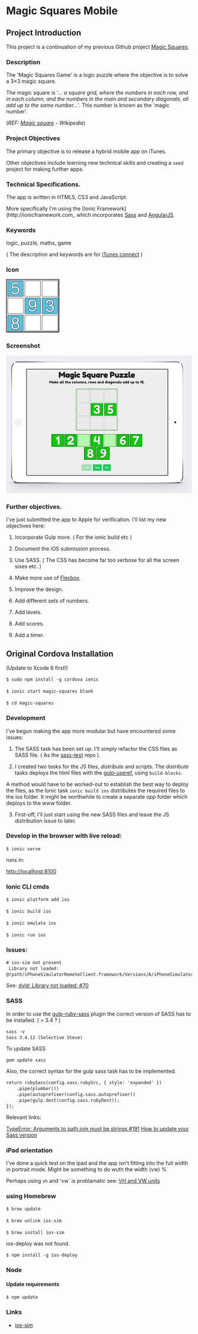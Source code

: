 # Magic Squares Mobile

## Project Introduction

This project is a continuation of my previous Github project [Magic Squares](https://github.com/russellf9/magic-squares).

### Description

The 'Magic Squares Game' is a logic puzzle where the objective is to solve a 3×3 magic square.

The magic square is _'... a square grid, where the numbers in each row, and in each column, and the numbers in the main and secondary diagonals, all add up to the same number...'_. This number is known as the 'magic number'. 

(_REF: [Magic square](http://en.wikipedia.org/wiki/Magic_square) - Wikipedia_)

### Project Objectives

The primary objective is to release a hybrid mobile app on iTunes.

Other objectives include learning new technical skills and creating a `seed` project for making further apps.

### Technical Specifications.

The app is written in HTML5, CS3 and JavaScript.

More specifically I'm using the [Ionic Framework](http://ionicframework.com_ which incorporates [Sass](http://sass-lang.com) and [AngularJS](http://angularjs.org/).


### Keywords

logic, puzzle, maths, game

( The description and keywords are for [iTunes connect](itunesconnect.apple.com) )


### Icon

![Icon](/design/Icon-72@2x.jpg?raw=true "Magic Squares Icon")

### Screenshot

![Screenshot](/design/magicSquaresiPad_small.png?raw=true "Magic Squares Mockup")


### Further objectives.

I've just submitted the app to Apple for verification. I'll list my new objectives here:

1. Incorporate Gulp more. ( For the ionic build etc )

2. Document the iOS submission process.

3. Use SASS. ( The CSS has become far too verbose for all the screen sixes etc. )

4. Make more use of [Flexbox](http://www.sketchingwithcss.com/samplechapter/cheatsheet.html).

5. Improve the design.

6. Add different sets of numbers.

7. Add levels.

8. Add scores.

9. Add a timer.


## Original Cordova Installation

(Update to Xcode 6 first!)

```
$ sudo npm install -g cordova ionic

$ ionic start magic-squares blank

$ cd magic-squares

```


### Development

I've begun making the app more modular but have encountered some issues:

1. The SASS task has been set up. I'll simply refactor the CSS files as SASS file. ( As the [sass-test](https://github.com/russellf9/sass-test) repo ).

2. I created two tasks for the JS files, _distribute_ and _scripts_. The _distribute_ tasks deploys the html files with the [gulp-useref](https://www.npmjs.com/package/gulp-useref), using `build-blocks`.

A method would have to be worked-out to establish the best way to deploy the files, as the Ionic task `ionic build ios` distributes the required files to the ios folder. It might be worthwhile to create a separate _app_ folder which deploys to the _www_ folder.

3. First-off, I'll just start using the new SASS files and leave the JS distribution issue to later.


### Develop in the browser with live reload:

```
$ ionic serve
```

runs in:

[http://localhost:8100](http://localhost:8100/#/)



### Ionic CLI cmds

```
$ ionic platform add ios

$ ionic build ios

$ ionic emulate ios

$ ionic run ios

```

### Issues:

```
# ios-sim not present
 Library not loaded: @rpath/iPhoneSimulatorRemoteClient.framework/Versions/A/iPhoneSimulatorRemoteClient
```

See: [dyld: Library not loaded: #70](https://github.com/phonegap/ios-sim/issues/70)


### SASS

In order to use the [gulp-ruby-sass](https://github.com/sindresorhus/gulp-ruby-sass) plugin the correct version of SASS has to be installed. ( > 3.4 ? )

```
sass -v
Sass 3.4.12 (Selective Steve)
```

To update SASS

```
gem update sass
```

Also, the correct syntax for the gulp sass task has to be implemented.

```
return rubySass(config.sass.rubySrc, { style: 'expanded' })
    .pipe(plumber())
    .pipe(autoprefixer(config.sass.autoprefixer))
    .pipe(gulp.dest(config.sass.rubyDest));
});

```

Relevant links:

[TypeError: Arguments to path.join must be strings #191](https://github.com/sindresorhus/gulp-ruby-sass/issues/191)
[How to update your Sass version](http://www.codechewing.com/library/update-sass-version/)

### iPad orientation

I've done a quick test on the ipad and the app isn't fitting into the full width in portrait mode. Might be something to do wuth the width (vw) %

Perhaps using `vh` and 'vw` is problamatic see: [VH and VW units](https://gist.github.com/pburtchaell/e702f441ba9b3f76f587)


### using Homebrew

```
$ brew update

$ brew unlink ios-sim

$ brew install ios-sim
```


ios-deploy was not found.

```
$ npm install -g ios-deploy
```


### Node

#### Update requirements 

```
$ npm update
```

### Links

* [ios-sim](https://github.com/phonegap/ios-sim)
